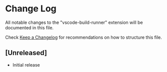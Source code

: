 # Change Log

All notable changes to the "vscode-build-runner" extension will be documented in this file.

Check [Keep a Changelog](http://keepachangelog.com/) for recommendations on how to structure this file.

## [Unreleased]

- Initial release